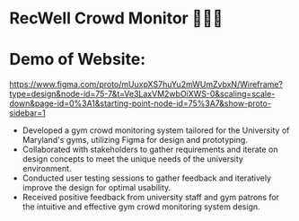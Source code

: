 # RecWell Crowd Monitor 🏋🏾‍♀️
# Demo of Website: 
https://www.figma.com/proto/mUuxpXS7huYu2mWUmZvbxN/Wireframe?type=design&node-id=75-7&t=Ve3LaxVM2wbOiXWS-0&scaling=scale-down&page-id=0%3A1&starting-point-node-id=75%3A7&show-proto-sidebar=1

- Developed a gym crowd monitoring system tailored for the University of Maryland's gyms, utilizing Figma for design and prototyping.
- Collaborated with stakeholders to gather requirements and iterate on design concepts to meet the unique needs of the university environment.
- Conducted user testing sessions to gather feedback and iteratively improve the design for optimal usability.
- Received positive feedback from university staff and gym patrons for the intuitive and effective gym crowd monitoring system design.
